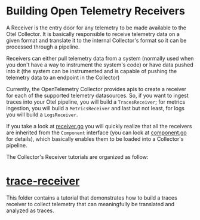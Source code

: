 # Building Open Telemetry Receivers

A Receiver is the entry door for any telemetry to be made available to the Otel Collector. It is basically responsible to receive telemetry data on a given format and translate it to the internal Collector's format so it can be processed through a pipeline.

Receivers can either pull telemetry data from a system (normally used when you don't have a way to instrument the system's code) or have data pushed into it (the system can be instrumented and is capable of pushing the telemetry data to an endpoint in the Collector)

Currently, the OpenTelemetry Collector provides apis to create a receiver for each of the supported telemetry datasources. So, if you want to ingest traces into your Otel pipeline, you will build a `TracesReceiver`; for metrics ingestion, you will build a `MetricsReceiver` and last but not least, for logs you will build a `LogsReceiver`.

If you take a look at [receiver.go](https://github.com/open-telemetry/opentelemetry-collector/blob/main/component/receiver.go) you will quickly realize that all the receivers are inherited from the `Component` interface (you can look at [component.go](https://github.com/open-telemetry/opentelemetry-collector/blob/main/component/component.go) for details), which basically enables them to be loaded into a Collector's pipeline.


The Collector's Receiver tutorials are organized as follow:

# [trace-receiver](trace-receiver) 
This folder contains a tutorial that demonstrates how to build a traces receiver to collect telemetry that can meaningfully be translated and analyzed as traces.